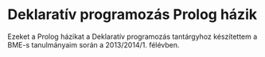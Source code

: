 # Deklaratív programozás Prolog házik

Ezeket a Prolog házikat a Deklaratív programozás tantárgyhoz készítettem a BME-s tanulmányaim során a 2013/2014/1. félévben.
